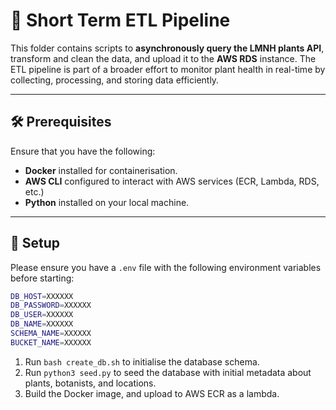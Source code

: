 # 🚀 Short Term ETL Pipeline

This folder contains scripts to **asynchronously query the LMNH plants API**, transform and clean the data, and upload it to the **AWS RDS** instance. The ETL pipeline is part of a broader effort to monitor plant health in real-time by collecting, processing, and storing data efficiently.

---

## 🛠️ Prerequisites

Ensure that you have the following:
- **Docker** installed for containerisation.
- **AWS CLI** configured to interact with AWS services (ECR, Lambda, RDS, etc.)
- **Python** installed on your local machine. 
---

## 📂 Setup

Please ensure you have a `.env` file with the following environment variables before starting:

```bash
DB_HOST=XXXXXX
DB_PASSWORD=XXXXXX
DB_USER=XXXXXX
DB_NAME=XXXXXX
SCHEMA_NAME=XXXXXX
BUCKET_NAME=XXXXXX
```
1. Run `bash create_db.sh` to initialise the database schema.
2. Run `python3 seed.py` to seed the database with initial metadata about plants, botanists, and locations.
3. Build the Docker image, and upload to AWS ECR as a lambda.


